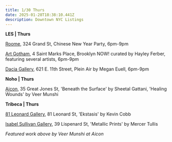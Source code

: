 ```yaml
---
title: 1/30 Thurs
date: 2025-01-28T18:38:10.441Z
description: Downtown NYC Listings
---
```

**L﻿ES | Thurs**

[Roome](https://www.instagram.com/roome_newyork), 324 Grand St, Chinese New Year Party, 6pm-9pm

[Art Gotham](https://www.instagram.com/artgotham), 4 Saint Marks Place, Brooklyn NOW! curated by Hayley Ferber, featuring several artists, 6pm-9pm

[Dacia Gallery](http://www.daciagallery.com/), 621 E. 11th Street, Plein Air by Megan Euell, 6pm-9pm

**N﻿oho | Thurs**

[Aicon](https://aicon.art/exhibitions), 35 Great Jones St, 'Beneath the Surface' by Sheetal Gattani, 'Healing Wounds' by Veer Munshi

**Tribeca | Thurs**

[81 Leonard Gallery](https://81leonardgallery.com/kevin-cobb-ekstasis/), 81 Leonard St, 'Ekstasis' by Kevin Cobb

[Isabel Sullivan Gallery](https://is.gallery/artistsroom/mercer-tullis), 39 Lispenard St, 'Metallic Prints' by Mercer Tullis

*F﻿eatured work above by Veer Munshi at Aicon*